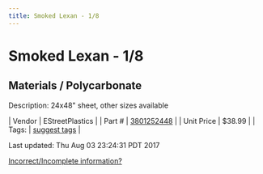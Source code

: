 ```yaml
---
title: Smoked Lexan - 1/8
---
```


# Smoked Lexan - 1/8
## Materials / Polycarbonate
Description: 	24x48" sheet, other sizes available 

| Vendor | EStreetPlastics | 
| Part # | [3801252448](http://www.estreetplastics.com/Polycarbonate_Lexan_Sheets_s/243.htm) | 
| Unit Price | $38.99 | 
| Tags: | [suggest tags](https://docs.google.com/forms/d/e/1FAIpQLSeWyY8v3RgOty-MyWmh9U0iivNYN_molChYyS-0U-o-kOAv_g/viewform) | 

Last updated: Thu Aug 03 23:24:31 PDT 2017

 [Incorrect/Incomplete information?](https://docs.google.com/forms/d/e/1FAIpQLSeWyY8v3RgOty-MyWmh9U0iivNYN_molChYyS-0U-o-kOAv_g/viewform)